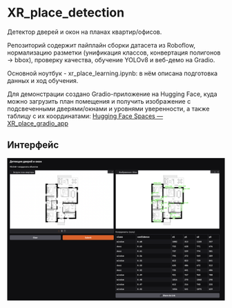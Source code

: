 # XR_place_detection

Детектор дверей и окон на планах квартир/офисов.

Репозиторий содержит пайплайн сборки датасета из Roboflow, нормализацию разметки (унификация классов, конвертация полигонов → bbox), проверку качества, обучение YOLOv8 и веб-демо на Gradio.

Основной ноутбук - xr_place_learning.ipynb: в нём описана подготовка данных и ход обучения.

Для демонстрации создано Gradio-приложение на Hugging Face, куда можно загрузить план помещения и получить изображение с подсвеченными дверями/окнами и уровнями уверенности, а также таблицу с их координатами:  [Hugging Face Spaces — XR_place_gradio_app](https://huggingface.co/spaces/SHANURAI/XR_place_gradio_app)

## Интерфейс 

![Скрин интерфейса](example.png)
